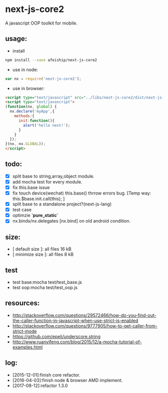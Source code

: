 # next-js-core2
A javascript OOP toolkit for mobile.

## usage:
+ install
```bash
npm install --save afeiship/next-js-core2
```
+ use in node:
```javascript
var nx = require('next-js-core2');
```
+ use in browser:
```html
<script type="text/javascript" src="../libs/next-js-core2/dist/next-js-core2.js"></script>
<script type="text/javascript">
(function(nx, global) {
  nx.declare('myApp',{
    methods:{
      init:function(){
        alert('hello next!');
      }
    }
  });
}(nx, nx.GLOBAL));
</script>
```

## todo:
+ [x] split base to string,array,object module.
+ [x] add mocha test for every module.
+ [x] fix this.base issue
+ [x] fix touch device(wechat) this.base() thrrow errors bug. [Temp way: this.$base.init.call(this); ]
+ [x] split base to a standalone project?(next-js-lang)
+ [x] test case
+ [x] optimzie '__pure_static__'
+ [x] nx.binds/nx.delegates [nx.bind] on old android condition.

## size:
+ [ default size ]: all files 16 kB
+ [ minimize size ]: all files 8 kB

## test
+ test base:mocha test/test_base.js
+ test oop:mocha test/test_oop.js

## resources:
+ ﻿http://stackoverflow.com/questions/29572466/how-do-you-find-out-the-caller-function-in-javascript-when-use-strict-is-enabled
+ ﻿http://stackoverflow.com/questions/9777905/how-to-get-caller-from-strict-mode
+ https://github.com/epeli/underscore.string
+ http://www.ruanyifeng.com/blog/2015/12/a-mocha-tutorial-of-examples.html

## log:
+ [2015-12-01]:finish core refactor.
+ [2016-04-03]:finish node & browser AMD implement.
+ [2017-08-12]:refactor 1.3.0
